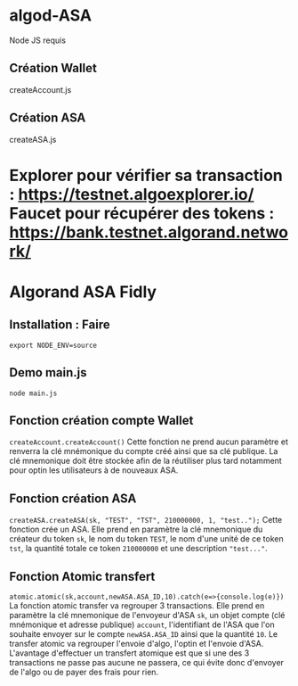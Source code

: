 # algod-ASA
Node JS requis
## Création Wallet
createAccount.js  
## Création ASA
createASA.js  
  
Explorer pour vérifier sa transaction : https://testnet.algoexplorer.io/  
Faucet pour récupérer des tokens : https://bank.testnet.algorand.network/
=======
# Algorand ASA Fidly

## Installation : Faire

```export NODE_ENV=source```

## Demo main.js

```node main.js```

## Fonction création compte Wallet

```createAccount.createAccount()```
Cette fonction ne prend aucun paramètre et renverra la clé mnémonique du compte créé ainsi que sa clé publique. La clé mnemonique doit être stockée afin de la réutiliser plus tard notamment pour optin les utilisateurs à de nouveaux ASA.

## Fonction création ASA

```createASA.createASA(sk, "TEST", "TST", 210000000, 1, "test..");```
Cette fonction crée un ASA. Elle prend en paramètre la clé mnemonique du créateur du token `sk`, le nom du token `TEST`, le nom d'une unité de ce token `tst`, la quantité totale ce token `210000000` et une description `"test..."`.

## Fonction Atomic transfert

```atomic.atomic(sk,account,newASA.ASA_ID,10).catch(e=>{console.log(e)})```
La fonction atomic transfer va regrouper 3 transactions. Elle prend en paramètre la clé mnemonique de l'envoyeur d'ASA `sk`, un objet compte (clé mnémonique et adresse publique) `account`, l'identifiant de l'ASA que l'on souhaite envoyer sur le compte `newASA.ASA_ID` ainsi que la quantité `10`. Le transfer atomic va regrouper l'envoie d'algo, l'optin et l'envoie d'ASA. L'avantage d'effectuer un transfert atomique est que si une des 3 transactions ne passe pas aucune ne passera, ce qui évite donc d'envoyer de l'algo ou de payer des frais pour rien.
